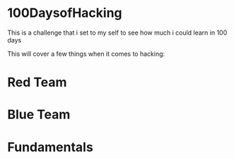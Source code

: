 # 100DaysofHacking

This is a challenge that i set to my self to see how much i could learn in 100 days

This will cover a few things when it comes to hacking:

# Red Team
# Blue Team
# Fundamentals
